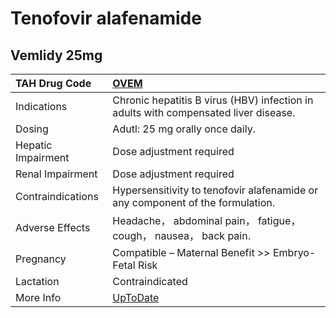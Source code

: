 # Tenofovir alafenamide

## Vemlidy 25mg

| TAH Drug Code      | [OVEM](https://www.tahsda.org.tw/drugs/hissearch.php?drug_code=OVEM)                 |
|:-------------------|:-------------------------------------------------------------------------------------|
| Indications        | Chronic hepatitis B virus (HBV) infection in adults with compensated liver disease.  |
| Dosing             | Adutl: 25 mg orally once daily.                                                      |
| Hepatic Impairment | Dose adjustment required                                                             |
| Renal Impairment   | Dose adjustment required                                                             |
| Contraindications  | Hypersensitivity to tenofovir alafenamide or any component of the formulation.       |
| Adverse Effects    | Headache， abdominal pain， fatigue， cough， nausea， back pain.                    |
| Pregnancy          | Compatible – Maternal Benefit >> Embryo-Fetal Risk                                   |
| Lactation          | Contraindicated                                                                      |
| More Info          | [UpToDate](https://www.uptodate.com/contents/tenofovir-alafenamide-drug-information) |

